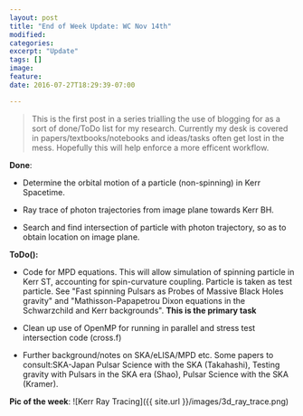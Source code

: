 ```yaml
---
layout: post
title: "End of Week Update: WC Nov 14th"
modified:
categories: 
excerpt: "Update"
tags: []
image:
feature:
date: 2016-07-27T18:29:39-07:00

---
```

>This is the first post in a series trialling the use of blogging for as a sort of done/ToDo list for my research.  Currently my desk is covered in papers/textbooks/notebooks and ideas/tasks often get lost in the mess. Hopefully this will help enforce a more efficent workflow.   


**Done**:

* Determine the orbital motion of a particle (non-spinning) in Kerr Spacetime.

* Ray trace of photon trajectories from image plane towards Kerr BH.

* Search and find intersection of particle with photon trajectory, so as to obtain location on image plane.


**ToDo():**

* Code for MPD equations. This will allow simulation of spinning particle in Kerr ST, accounting for spin-curvature coupling. Particle is taken as test particle. See "Fast spinning Pulsars as Probes of Massive Black Holes gravity" and "Mathisson-Papapetrou Dixon equations in the Schwarzchild and Kerr backgrounds". **This is the primary task**

* Clean up use of OpenMP for running in parallel and stress test intersection code (cross.f)

* Further background/notes on SKA/eLISA/MPD etc. Some papers to consult:SKA-Japan Pulsar Science with the SKA (Takahashi), Testing gravity with Pulsars in the SKA era (Shao), Pulsar Science with the SKA (Kramer). 



**Pic of the week**:
![Kerr Ray Tracing]({{ site.url }}/images/3d_ray_trace.png)





    

